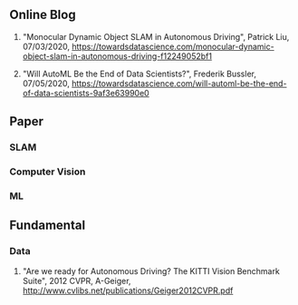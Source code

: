 
## Online Blog 

1. "Monocular Dynamic Object SLAM in Autonomous Driving", Patrick Liu, 07/03/2020, https://towardsdatascience.com/monocular-dynamic-object-slam-in-autonomous-driving-f12249052bf1

2. "Will AutoML Be the End of Data Scientists?", Frederik Bussler, 07/05/2020, https://towardsdatascience.com/will-automl-be-the-end-of-data-scientists-9af3e63990e0


## Paper

### SLAM #


### Computer Vision #

### ML #

## Fundamental

### Data 
1. "Are we ready for Autonomous Driving? The KITTI Vision Benchmark Suite", 2012 CVPR, A-Geiger, http://www.cvlibs.net/publications/Geiger2012CVPR.pdf 
